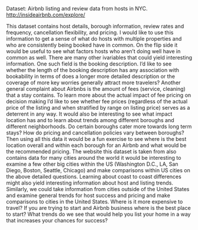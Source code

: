 
Dataset: Airbnb listing and review data from hosts in NYC.
http://insideairbnb.com/explore/



This dataset contains host details, borough information, review rates and frequency, cancellation flexibility, and pricing. I would like to use this information to get a sense of what do hosts with multiple properties and who are consistently being booked have in common. On the flip side it would be useful to see what factors hosts who aren’t doing well have in common as well. There are many other ivariables that could yield interesting information. One such field is the booking description. I’d like to see whether the length of the booking description has any association with bookability in terms of does a longer more detailed description or the coverage of more key worries generally attract more travelers? Another general complaint about Airbnbs is the amount of fees (service, cleaning) that a stay contains. To learn more about the actual impact of fee pricing on decision making I’d like to see whether fee prices (regardless of the actual price of the listing and when stratified by range on listing price) serves as a deterrent in any way. It would also be interesting to see what impact location has and to learn about trends among different boroughs and different neighborhoods. Do certain boroughs cater more towards long term stays? How do pricing and cancellation policies vary between boroughs? Then using all this data it would be a fun exercise to see where is the best location overall and within each borough for an Airbnb and what would be the recommended pricing. 
The website this dataset is taken from also contains data for many cities around the world it would be interesting to examine a few other big cities within the US (Washington D.C., LA, San Diego, Boston, Seattle, Chicago) and make comparisons within US cities on the above detailed questions. Learning about coast to coast differences might also yield interesting information about host and listing trends. Similarly, we could take information from cities outside of the United States and examine general trends for host success and pricing and make comparisons to cities in the United States. Where is it more expensive to travel? If you are trying to start and Airbnb business where is the best place to start? What trends do we see that would help you list your home in a way that increases your chances for success?  
